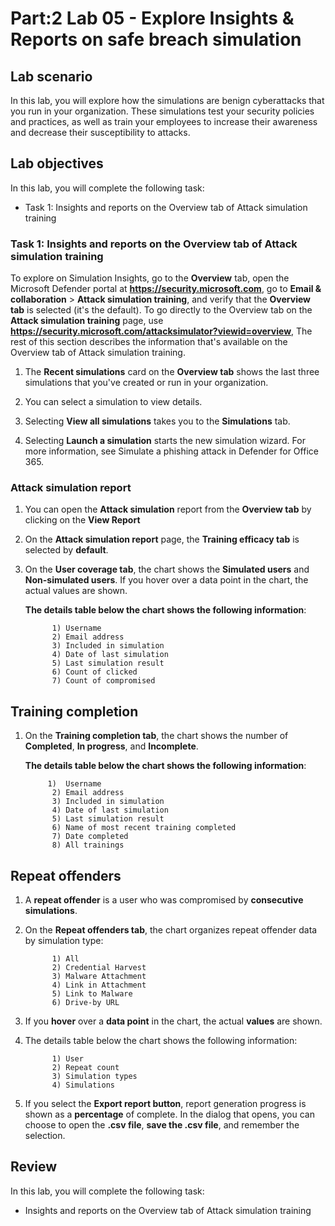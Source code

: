 # Part:2 Lab 05 - Explore Insights & Reports on safe breach simulation

## Lab scenario
In this lab, you will explore how the simulations are benign cyberattacks that you run in your organization. These simulations test your security policies and practices, as well as train your employees to increase their awareness and decrease their susceptibility to attacks.

## Lab objectives

In this lab, you will complete the following task:

+ Task 1: Insights and reports on the Overview tab of Attack simulation training 

### Task 1: Insights and reports on the Overview tab of Attack simulation training

To explore on Simulation Insights, go to the **Overview** tab, open the Microsoft Defender portal at **https://security.microsoft.com**, go to **Email & collaboration** > **Attack simulation training**, and verify that the **Overview tab** is selected (it's the default). To go directly to the Overview tab on the **Attack simulation training** page, use **https://security.microsoft.com/attacksimulator?viewid=overview**, The rest of this section describes the information that's available on the Overview tab of Attack simulation training.


1. The **Recent simulations** card on the **Overview tab** shows the last three simulations that you've created or run in your organization.

1. You can select a simulation to view details.

1. Selecting **View all simulations** takes you to the **Simulations** tab.

1. Selecting **Launch a simulation** starts the new simulation wizard. For more information, see Simulate a phishing attack in Defender for Office 365.

### Attack simulation report

1. You can open the **Attack simulation** report from the **Overview tab** by clicking on the **View Report**

2. On the **Attack simulation report** page, the **Training efficacy tab** is selected by **default**.

3. On the **User coverage tab**, the chart shows the **Simulated users** and **Non-simulated users**. If you hover over a data point in the chart, the actual values are shown.

   **The details table below the chart shows the following information**:

    ```
          1) Username
          2) Email address
          3) Included in simulation
          4) Date of last simulation
          5) Last simulation result
          6) Count of clicked
          7) Count of compromised
    ```

## Training completion

1. On the **Training completion tab**, the chart shows the number of **Completed**, **In progress**, and **Incomplete**.

   **The details table below the chart shows the following information**:

    ```
         1)  Username
          2) Email address
          3) Included in simulation
          4) Date of last simulation
          5) Last simulation result
          6) Name of most recent training completed
          7) Date completed
          8) All trainings
    ```

## Repeat offenders

1. A **repeat offender** is a user who was compromised by **consecutive simulations**.

2. On the **Repeat offenders tab**, the chart organizes repeat offender data by simulation type:

    ```
          1) All
          2) Credential Harvest
          3) Malware Attachment
          4) Link in Attachment
          5) Link to Malware
          6) Drive-by URL
    ```
3. If you **hover** over a **data point** in the chart, the actual **values** are shown.

4. The details table below the chart shows the following information:

    ```
          1) User
          2) Repeat count
          3) Simulation types
          4) Simulations
    ```

5. If you select the **Export report button**, report generation progress is shown as a **percentage** of complete. In the dialog that opens, you can choose to open the **.csv file**, **save the .csv file**, and remember the selection.

## Review
In this lab, you will complete the following task:
+ Insights and reports on the Overview tab of Attack simulation training 
